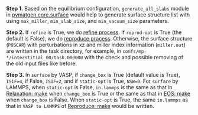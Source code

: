 **Step 1.** Based on the equilibrium configuration, `generate_all_slabs` module in [pymatgen.core.surface](https://pymatgen.org/pymatgen.core.surface.html) would help to generate surface structure list with using `max_miller`, `min_slab_size`, and `min_vacuum_size` parameters. 

**Step 2.** If `refine` is True, we do [refine process](https://github.com/deepmodeling/dpgen/wiki/Refine:-get-started-and-input-examples). If `reprod-opt` is True (the default is False), we do [reproduce process](https://github.com/deepmodeling/dpgen/wiki/Reproduce:-get-started-and-input-examples). Otherwise, the surface structure (`POSCAR`) with perturbations in xz and miller index information (`miller.out`) are written in the task directory, for example, in `confs/mp-*/interstitial_00/task.000000` with the check and possible removing of the old input files like before.

**Step 3.** In `surface` by VASP, if `change_box` is True (default value is True), `ISIF=4`, if False, `ISIF=2`, and if `static-opt` is True, `NSW=0`. For `surface` by LAMMPS, when `static-opt` is False, `in.lammps` is the same as that in [Relaxation: make](https://github.com/deepmodeling/dpgen/wiki/Relaxation:-make) when `change_box` is True or the same as that in [EOS: make](https://github.com/deepmodeling/dpgen/wiki/EOS:-make) when `change_box` is False. When `static-opt` is True, the same `in.lammps` as that in `VASP to LAMMPS` of [Reproduce: make](https://github.com/deepmodeling/dpgen/wiki/Reproduce:-make) would be written.